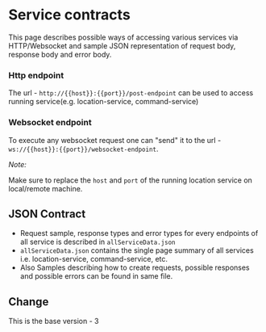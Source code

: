 # Service contracts

This page describes possible ways of accessing various services via HTTP/Websocket and sample JSON representation of request body, response body and error body.

### Http endpoint

The url - `http://{{host}}:{{port}}/post-endpoint` can be used to access running service(e.g. location-service, command-service)

### Websocket endpoint

To execute any websocket request one can "send" it to the url - `ws://{{host}}:{{port}}/websocket-endpoint`.

_Note:_

Make sure to replace the `host` and `port` of the running location service on local/remote machine.

## JSON Contract
* Request sample, response types and error types for every endpoints of all service is described in `allServiceData.json`
* `allServiceData.json` contains the single page summary of all services i.e. location-service, command-service, etc.
* Also Samples describing how to create requests, possible responses and possible errors can be found in same file.

## Change

This is the base version - 3
